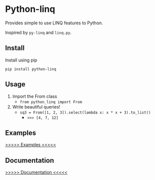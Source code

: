 # Python-linq
Provides simple to use LINQ features to Python.

Inspired by `py-linq` and `linq.py`.

## Install
Install using pip
```
pip install python-linq
```

## Usage
1. Import the From class
    - `from python_linq import From`
1. Write beautiful queries!
    - `sq3 = From([1, 2, 3]).select(lambda x: x * x + 3).to_list()`
        - `>>> [4, 7, 12]`

## Examples
[>>>>> Examples <<<<<](https://jakkes.github.io/python-linq/examples.html)

## Documentation
[>>>>> Documentation <<<<<](https://jakkes.github.io/python-linq/docs.html)